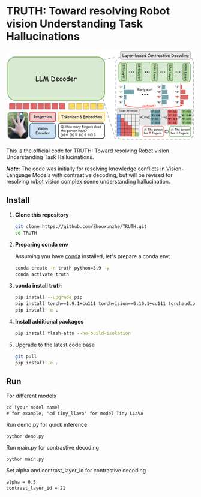 # TRUTH: Toward resolving Robot vision Understanding Task Hallucinations
![](./media/2024_vcd.png)

This is the official code for TRUTH: Toward resolving Robot vision Understanding Task Hallucinations.

***Note***: The code was initially for resolving knowledge conflicts in Vision-Language Models with contrastive decoding, but will be revised for resolving robot vision complex scene understanding hallucination.

## Install

1. **Clone this repository**

   ```bash
   git clone https://github.com/Zhouxunzhe/TRUTH.git
   cd TRUTH
   ```

2. **Preparing conda env**

   Assuming you have [conda](https://docs.conda.io/projects/conda/en/latest/user-guide/install/) installed, let's prepare a conda env:

   ```bash
   conda create -n truth python=3.9 -y
   conda activate truth
   ```

3. **conda install truth**

   ```bash
   pip install --upgrade pip
   pip install torch==1.9.1+cu111 torchvision==0.10.1+cu111 torchaudio==0.9.1 -f https://download.pytorch.org/whl/torch_stable.html
   pip install -e .
   ```

4. **Install additional packages**

   ```bash
   pip install flash-attn --no-build-isolation
   ```

5. Upgrade to the latest code base

   ```bash
   git pull
   pip install -e .
   ```

## Run

For different models

```
cd [your model name]
# for example, 'cd tiny_llava' for model Tiny LLaVA
```

Run demo.py for quick inference

```
python demo.py
```

Run main.py for contrastive decoding

```
python main.py
```

Set alpha and contrast_layer_id for contrastive decoding

```
alpha = 0.5
contrast_layer_id = 21
```

